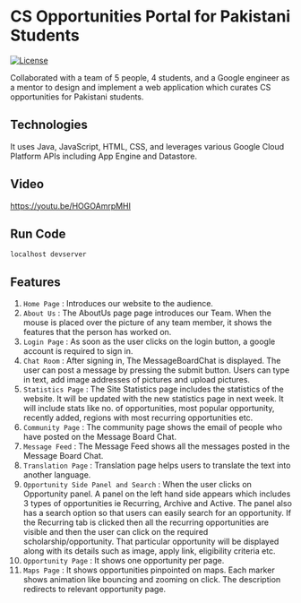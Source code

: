 # CS Opportunities Portal for Pakistani Students
[![License](https://img.shields.io/badge/License-Apache%202.0-blue.svg)](https://opensource.org/licenses/Apache-2.0)


Collaborated with a team of 5 people, 4 students, and a Google engineer as a mentor to design and implement a web application which curates CS opportunities for Pakistani students.

## Technologies
It uses Java, JavaScript, HTML, CSS, and leverages various Google Cloud Platform APIs including App Engine and Datastore.

## Video
https://youtu.be/HOGOAmrpMHI

## Run Code
```
localhost devserver
```

## Features
1) ```Home Page``` : Introduces our website to the audience.
2) ```About Us``` : The AboutUs page page introduces our Team. When the mouse is placed over the picture of any team member, it shows the features that the person has worked on.
3) ```Login Page``` : As soon as the user clicks on the login button, a google account is required to sign in.
4) ```Chat Room``` : After signing in, The MessageBoardChat is displayed. The user can post a message by pressing the submit button. Users can type in text, add image addresses of pictures and upload pictures.
5) ```Statistics Page``` : The Site Statistics page includes the statistics of the website. It will be updated with the new statistics page in next week. It will include stats like no. of opportunities, most popular opportunity, recently added, regions with most recurring opportunities etc.
6) ```Community Page``` : The community page shows the email of people who have posted on the Message Board Chat.
7) ```Message Feed``` : The Message Feed shows all the messages posted in the Message Board Chat.
8) ```Translation Page``` : Translation page helps users to translate the text into another language.
9) ```Opportunity Side Panel and Search``` : When the user clicks on Opportunity panel. A panel on the left hand side appears
which includes 3 types of opportunities ie Recurring, Archive and Active. The panel also has a search option so that users can easily search for an opportunity. If the Recurring tab is clicked then all the recurring opportunities are visible and then the user can click on the required scholarship/opportunity. That particular opportunity will be displayed along with its details such as image, apply link, eligibility criteria etc.
10) ```Opportunity Page``` : It shows one opportunity per page.
11) ```Maps Page``` : It shows opportunities pinpointed on maps. Each marker shows animation like bouncing and zooming on click. The description redirects to relevant opportunity page.
